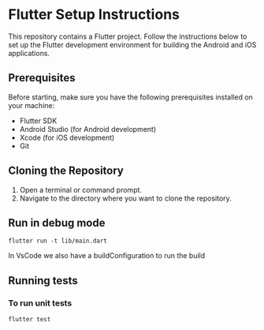 # Flutter Setup Instructions
This repository contains a Flutter project. Follow the instructions below to set up the Flutter development environment for building the Android and iOS applications.

## Prerequisites

Before starting, make sure you have the following prerequisites installed on your machine:
- Flutter SDK
- Android Studio (for Android development)
- Xcode (for iOS development)
- Git

## Cloning the Repository

1. Open a terminal or command prompt.
2. Navigate to the directory where you want to clone the repository.


## Run in debug mode

```
flutter run -t lib/main.dart
```

In VsCode we also have a buildConfiguration to run the build

## Running tests

### To run unit tests

```
flutter test
```
